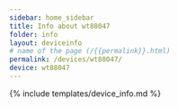 ```yaml
---
sidebar: home_sidebar
title: Info about wt88047
folder: info
layout: deviceinfo
# name of the page (/{{permalink}}.html)
permalink: /devices/wt88047/
device: wt88047
---
```

{% include templates/device_info.md %}
